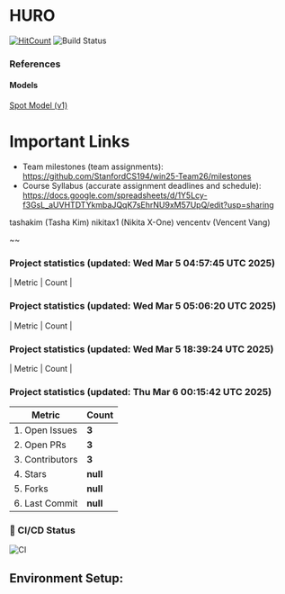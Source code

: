 # HURO

[![HitCount](https://hits.dwyl.com/StanfordCS194/win25-Team26.svg?style=flat-square)](http://hits.dwyl.com/StanfordCS194/win25-Team26)
![Build Status](https://github.com/StanfordCS194/win25-Team26/actions/workflows/c-cpp.yml/badge.svg)

### References

#### Models
[Spot Model (v1)](https://sketchfab.com/3d-models/old-spot-mini-rigged-5dcbee77730640269cef5bd2587e328a)

# Important Links
- Team milestones (team assignments): https://github.com/StanfordCS194/win25-Team26/milestones
- Course Syllabus (accurate assignment deadlines and schedule): https://docs.google.com/spreadsheets/d/1Y5Lcy-f3GsL_aUVHTDTYkmbaJQqK7sEhrNU9xM57UpQ/edit?usp=sharing

tashakim (Tasha Kim)
nikitax1 (Nikita X-One)
vencentv (Vencent Vang)

~~

### Project statistics (updated: Wed Mar  5 04:57:45 UTC 2025)

| Metric            | Count |
### Project statistics (updated: Wed Mar  5 05:06:20 UTC 2025)

| Metric            | Count |
### Project statistics (updated: Wed Mar  5 18:39:24 UTC 2025)

| Metric            | Count |
### Project statistics (updated: Thu Mar  6 00:15:42 UTC 2025)

| Metric            | Count |
|-------------------|-------|
| 1. Open Issues    | **3** |
| 2. Open PRs      | **3** |
| 3. Contributors   | **3** |
| 4. Stars         | **null** |
| 5. Forks         | **null** |
| 6. Last Commit   | **null** |

### 📌 CI/CD Status
![CI](https://img.shields.io/badge/CI-Unknown-lightgrey?style=flat-square)
## Environment Setup:

